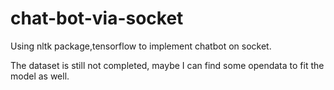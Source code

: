 # chat-bot-via-socket
Using nltk package,tensorflow to implement chatbot on socket.

The dataset is still not completed, maybe I can find some opendata to fit the model as well.
